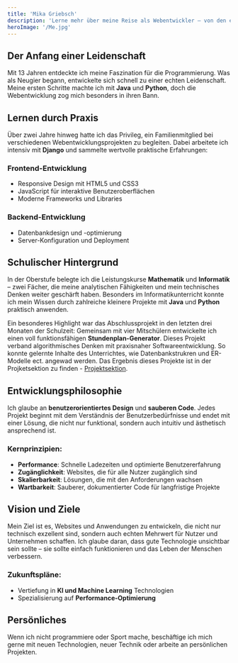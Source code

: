 ```yaml
---
title: 'Mika Griebsch'
description: 'Lerne mehr über meine Reise als Webentwickler – von den ersten Programmierzeilen bis zu professionellen Projekten.'
heroImage: '/Me.jpg'
---
```


## Der Anfang einer Leidenschaft

Mit 13 Jahren entdeckte ich meine Faszination für die Programmierung. Was als Neugier begann, entwickelte sich schnell zu einer echten Leidenschaft. Meine ersten Schritte machte ich mit **Java** und **Python**, doch die Webentwicklung zog mich besonders in ihren Bann.

## Lernen durch Praxis

Über zwei Jahre hinweg hatte ich das Privileg, ein Familienmitglied bei verschiedenen Webentwicklungsprojekten zu begleiten. Dabei arbeitete ich intensiv mit **Django** und sammelte wertvolle praktische Erfahrungen:

### Frontend-Entwicklung
- Responsive Design mit HTML5 und CSS3
- JavaScript für interaktive Benutzeroberflächen
- Moderne Frameworks und Libraries

### Backend-Entwicklung
- Datenbankdesign und -optimierung
- Server-Konfiguration und Deployment

## Schulischer Hintergrund

In der Oberstufe belegte ich die Leistungskurse **Mathematik** und **Informatik** – zwei Fächer, die meine analytischen Fähigkeiten und mein technisches Denken weiter geschärft haben. Besonders im Informatikunterricht konnte ich mein Wissen durch zahlreiche kleinere Projekte mit **Java** und **Python** praktisch anwenden.

Ein besonderes Highlight war das Abschlussprojekt in den letzten drei Monaten der Schulzeit: Gemeinsam mit vier Mitschülern entwickelte ich einen voll funktionsfähigen **Stundenplan-Generator**. Dieses Projekt verband algorithmisches Denken mit praxisnaher Softwareentwicklung. So konnte gelernte Inhalte des Unterrichtes, wie Datenbankstrukren und ER-Modelle ect. angewad werden. Das Ergebnis dieses Projekte ist in der Projketsektion zu finden - [Projektsektion](/projects). 

## Entwicklungsphilosophie

Ich glaube an **benutzerorientiertes Design** und **sauberen Code**. Jedes Projekt beginnt mit dem Verständnis der Benutzerbedürfnisse und endet mit einer Lösung, die nicht nur funktional, sondern auch intuitiv und ästhetisch ansprechend ist.

### Kernprinzipien:
- **Performance**: Schnelle Ladezeiten und optimierte Benutzererfahrung
- **Zugänglichkeit**: Websites, die für alle Nutzer zugänglich sind
- **Skalierbarkeit**: Lösungen, die mit den Anforderungen wachsen
- **Wartbarkeit**: Sauberer, dokumentierter Code für langfristige Projekte

<!-- ## Aktuelle Schwerpunkte

Heute konzentriere ich mich auf moderne Webtechnologien und Full-Stack-Entwicklung:

### Frontend-Technologien
- **Astro** für performante, statische Websites
- **React** und **Vue.js** für dynamische Anwendungen
- **TypeScript** für typsichere Entwicklung
- **Tailwind CSS** für effizientes Styling

### Backend & Tools
- **Node.js** und **Express.js**
- **Python** mit Django und FastAPI
- **PostgreSQL** und **MongoDB**
- **Git** und moderne DevOps-Praktiken
 -->
## Vision und Ziele

Mein Ziel ist es, Websites und Anwendungen zu entwickeln, die nicht nur technisch exzellent sind, sondern auch echten Mehrwert für Nutzer und Unternehmen schaffen. Ich glaube daran, dass gute Technologie unsichtbar sein sollte – sie sollte einfach funktionieren und das Leben der Menschen verbessern.

### Zukunftspläne:
- Vertiefung in **KI und Machine Learning** Technologien
- Spezialisierung auf **Performance-Optimierung**

## Persönliches

Wenn ich nicht programmiere oder Sport mache, beschäftige ich mich gerne mit neuen Technologien, neuer Technik oder arbeite an persönlichen Projekten.
